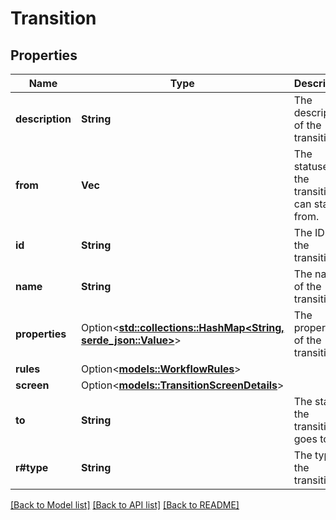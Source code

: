 # Transition

## Properties

Name | Type | Description | Notes
------------ | ------------- | ------------- | -------------
**description** | **String** | The description of the transition. | 
**from** | **Vec<String>** | The statuses the transition can start from. | 
**id** | **String** | The ID of the transition. | 
**name** | **String** | The name of the transition. | 
**properties** | Option<[**std::collections::HashMap<String, serde_json::Value>**](serde_json::Value.md)> | The properties of the transition. | [optional]
**rules** | Option<[**models::WorkflowRules**](WorkflowRules.md)> |  | [optional]
**screen** | Option<[**models::TransitionScreenDetails**](TransitionScreenDetails.md)> |  | [optional]
**to** | **String** | The status the transition goes to. | 
**r#type** | **String** | The type of the transition. | 

[[Back to Model list]](../README.md#documentation-for-models) [[Back to API list]](../README.md#documentation-for-api-endpoints) [[Back to README]](../README.md)


